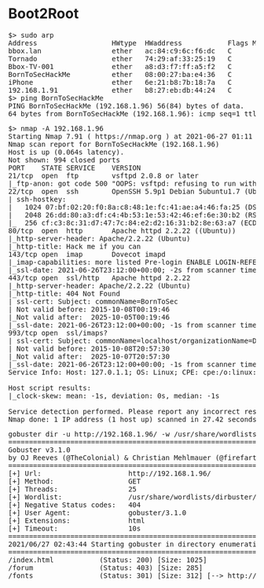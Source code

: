 # Boot2Root

<pre>
$> sudo arp
Address                  HWtype  HWaddress           Flags Mask            Iface
bbox.lan                 ether   ac:84:c9:6c:f6:dc   C                     eth0
Tornado                  ether   74:29:af:33:25:19   C                     eth0
Bbox-TV-001              ether   a8:d3:f7:ff:a5:f2   C                     eth0
BornToSecHackMe          ether   08:00:27:ba:e4:36   C                     eth0
iPhone                   ether   6e:21:b8:7b:18:7a   C                     eth0
192.168.1.91             ether   b8:27:eb:db:44:24   C                     eth0
$> ping BornToSecHackMe
PING BornToSecHackMe (192.168.1.96) 56(84) bytes of data.
64 bytes from BornToSecHackMe (192.168.1.96): icmp_seq=1 ttl=64 time=0.826 ms
</pre>

<pre>
$> nmap -A 192.168.1.96
Starting Nmap 7.91 ( https://nmap.org ) at 2021-06-27 01:11 CEST
Nmap scan report for BornToSecHackMe (192.168.1.96)
Host is up (0.064s latency).
Not shown: 994 closed ports
PORT    STATE SERVICE    VERSION
21/tcp  open  ftp        vsftpd 2.0.8 or later
|_ftp-anon: got code 500 "OOPS: vsftpd: refusing to run with writable root inside chroot()".
22/tcp  open  ssh        OpenSSH 5.9p1 Debian 5ubuntu1.7 (Ubuntu Linux; protocol 2.0)
| ssh-hostkey: 
|   1024 07:bf:02:20:f0:8a:c8:48:1e:fc:41:ae:a4:46:fa:25 (DSA)
|   2048 26:dd:80:a3:df:c4:4b:53:1e:53:42:46:ef:6e:30:b2 (RSA)
|_  256 cf:c3:8c:31:d7:47:7c:84:e2:d2:16:31:b2:8e:63:a7 (ECDSA)
80/tcp  open  http       Apache httpd 2.2.22 ((Ubuntu))
|_http-server-header: Apache/2.2.22 (Ubuntu)
|_http-title: Hack me if you can
143/tcp open  imap       Dovecot imapd
|_imap-capabilities: more listed Pre-login ENABLE LOGIN-REFERRALS have IMAP4rev1 LOGINDISABLEDA0001 SASL-IR ID IDLE post-login OK capabilities LITERAL+ STARTTLS
|_ssl-date: 2021-06-26T23:12:00+00:00; -2s from scanner time.
443/tcp open  ssl/http   Apache httpd 2.2.22
|_http-server-header: Apache/2.2.22 (Ubuntu)
|_http-title: 404 Not Found
| ssl-cert: Subject: commonName=BornToSec
| Not valid before: 2015-10-08T00:19:46
|_Not valid after:  2025-10-05T00:19:46
|_ssl-date: 2021-06-26T23:12:00+00:00; -1s from scanner time.
993/tcp open  ssl/imaps?
| ssl-cert: Subject: commonName=localhost/organizationName=Dovecot mail server
| Not valid before: 2015-10-08T20:57:30
|_Not valid after:  2025-10-07T20:57:30
|_ssl-date: 2021-06-26T23:12:00+00:00; -1s from scanner time.
Service Info: Host: 127.0.1.1; OS: Linux; CPE: cpe:/o:linux:linux_kernel

Host script results:
|_clock-skew: mean: -1s, deviation: 0s, median: -1s

Service detection performed. Please report any incorrect results at https://nmap.org/submit/ .
Nmap done: 1 IP address (1 host up) scanned in 27.42 seconds
</pre>

<pre>
gobuster dir -u http://192.168.1.96/ -w /usr/share/wordlists/dirbuster/directory-list-2.3-small.txt -t 25 -x html
===============================================================
Gobuster v3.1.0
by OJ Reeves (@TheColonial) & Christian Mehlmauer (@firefart)
===============================================================
[+] Url:                     http://192.168.1.96/
[+] Method:                  GET
[+] Threads:                 25
[+] Wordlist:                /usr/share/wordlists/dirbuster/directory-list-2.3-small.txt
[+] Negative Status codes:   404
[+] User Agent:              gobuster/3.1.0
[+] Extensions:              html
[+] Timeout:                 10s
===============================================================
2021/06/27 02:43:44 Starting gobuster in directory enumeration mode
===============================================================
/index.html           (Status: 200) [Size: 1025]
/forum                (Status: 403) [Size: 285] 
/fonts                (Status: 301) [Size: 312] [--> http://192.168.1.96/fonts/]
</pre>

